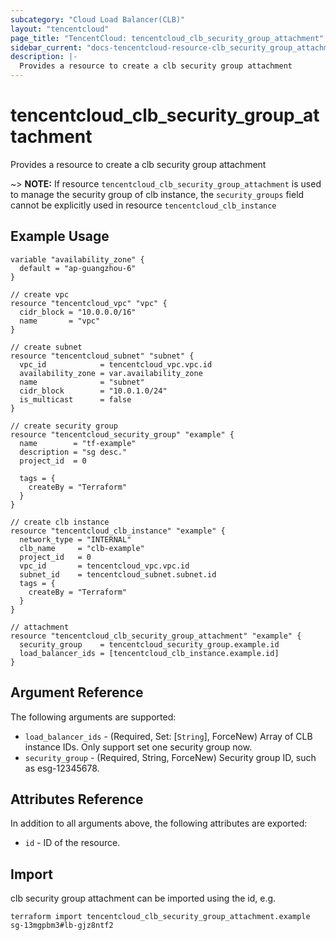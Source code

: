 ```yaml
---
subcategory: "Cloud Load Balancer(CLB)"
layout: "tencentcloud"
page_title: "TencentCloud: tencentcloud_clb_security_group_attachment"
sidebar_current: "docs-tencentcloud-resource-clb_security_group_attachment"
description: |-
  Provides a resource to create a clb security group attachment
---
```


# tencentcloud_clb_security_group_attachment

Provides a resource to create a clb security group attachment

~> **NOTE:** If resource `tencentcloud_clb_security_group_attachment` is used to manage the security group of clb instance, the `security_groups` field cannot be explicitly used in resource `tencentcloud_clb_instance`

## Example Usage

```hcl
variable "availability_zone" {
  default = "ap-guangzhou-6"
}

// create vpc
resource "tencentcloud_vpc" "vpc" {
  cidr_block = "10.0.0.0/16"
  name       = "vpc"
}

// create subnet
resource "tencentcloud_subnet" "subnet" {
  vpc_id            = tencentcloud_vpc.vpc.id
  availability_zone = var.availability_zone
  name              = "subnet"
  cidr_block        = "10.0.1.0/24"
  is_multicast      = false
}

// create security group
resource "tencentcloud_security_group" "example" {
  name        = "tf-example"
  description = "sg desc."
  project_id  = 0

  tags = {
    createBy = "Terraform"
  }
}

// create clb instance
resource "tencentcloud_clb_instance" "example" {
  network_type = "INTERNAL"
  clb_name     = "clb-example"
  project_id   = 0
  vpc_id       = tencentcloud_vpc.vpc.id
  subnet_id    = tencentcloud_subnet.subnet.id
  tags = {
    createBy = "Terraform"
  }
}

// attachment
resource "tencentcloud_clb_security_group_attachment" "example" {
  security_group    = tencentcloud_security_group.example.id
  load_balancer_ids = [tencentcloud_clb_instance.example.id]
}
```

## Argument Reference

The following arguments are supported:

* `load_balancer_ids` - (Required, Set: [`String`], ForceNew) Array of CLB instance IDs. Only support set one security group now.
* `security_group` - (Required, String, ForceNew) Security group ID, such as esg-12345678.

## Attributes Reference

In addition to all arguments above, the following attributes are exported:

* `id` - ID of the resource.



## Import

clb security group attachment can be imported using the id, e.g.

```
terraform import tencentcloud_clb_security_group_attachment.example sg-13mgpbm3#lb-gjz8ntf2
```

